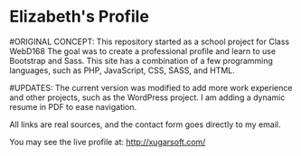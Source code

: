# Elizabeth's Profile
#ORIGINAL CONCEPT:
This repository started as a school project for Class WebD168
The goal was to create a professional profile and learn to use Bootstrap and Sass. 
This site has a combination of a few programming languages, such as PHP, JavaScript, CSS, SASS, and HTML.

#UPDATES:
The current version was modified to add more work experience and other projects, such as the WordPress project.
I am adding a dynamic resume in PDF to ease navigation. 

All links are real sources, and the contact form goes directly to my email.

You may see the live profile at: http://xugarsoft.com/

